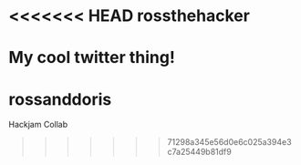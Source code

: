 <<<<<<< HEAD
rossthehacker
=============

My cool twitter thing!
=======
rossanddoris
============

Hackjam Collab
>>>>>>> 71298a345e56d0e6c025a394e3c7a25449b81df9
